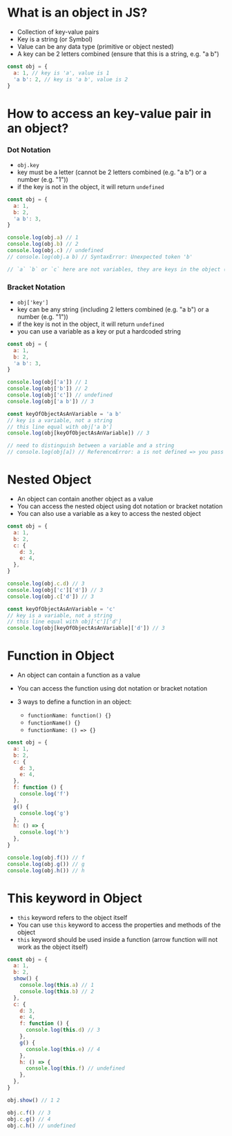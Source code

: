 # What is an object in JS?

- Collection of key-value pairs
- Key is a string (or Symbol)
- Value can be any data type (primitive or object nested)
- A key can be 2 letters combined (ensure that this is a string, e.g. "a b")

```javascript
const obj = {
  a: 1, // key is 'a', value is 1
  'a b': 2, // key is 'a b', value is 2
}
```

# How to access an key-value pair in an object?

### Dot Notation

- `obj.key`
- key must be a letter (cannot be 2 letters combined (e.g. "a b") or a number (e.g. "1"))
- if the key is not in the object, it will return `undefined`

```javascript
const obj = {
  a: 1,
  b: 2,
  'a b': 3,
}

console.log(obj.a) // 1
console.log(obj.b) // 2
console.log(obj.c) // undefined
// console.log(obj.a b) // SyntaxError: Unexpected token 'b'

// `a` `b` or `c` here are not variables, they are keys in the object (just a string)
```

### Bracket Notation

- `obj['key']`
- key can be any string (including 2 letters combined (e.g. "a b") or a number (e.g. "1"))
- if the key is not in the object, it will return `undefined`
- you can use a variable as a key or put a hardcoded string

```javascript
const obj = {
  a: 1,
  b: 2,
  'a b': 3,
}

console.log(obj['a']) // 1
console.log(obj['b']) // 2
console.log(obj['c']) // undefined
console.log(obj['a b']) // 3

const keyOfObjectAsAnVariable = 'a b'
// key is a variable, not a string
// this line equal with obj['a b']
console.log(obj[keyOfObjectAsAnVariable]) // 3

// need to distinguish between a variable and a string
// console.log(obj[a]) // ReferenceError: a is not defined => you pass an variable `a` which is not defined
```

# Nested Object

- An object can contain another object as a value
- You can access the nested object using dot notation or bracket notation
- You can also use a variable as a key to access the nested object

```javascript
const obj = {
  a: 1,
  b: 2,
  c: {
    d: 3,
    e: 4,
  },
}

console.log(obj.c.d) // 3
console.log(obj['c']['d']) // 3
console.log(obj.c['d']) // 3

const keyOfObjectAsAnVariable = 'c'
// key is a variable, not a string
// this line equal with obj['c']['d']
console.log(obj[keyOfObjectAsAnVariable]['d']) // 3
```

# Function in Object

- An object can contain a function as a value
- You can access the function using dot notation or bracket notation

- 3 ways to define a function in an object:
  - `functionName: function() {}`
  - `functionName() {}`
  - `functionName: () => {}`

```javascript
const obj = {
  a: 1,
  b: 2,
  c: {
    d: 3,
    e: 4,
  },
  f: function () {
    console.log('f')
  },
  g() {
    console.log('g')
  },
  h: () => {
    console.log('h')
  },
}

console.log(obj.f()) // f
console.log(obj.g()) // g
console.log(obj.h()) // h
```

# This keyword in Object

- `this` keyword refers to the object itself
- You can use `this` keyword to access the properties and methods of the object
- `this` keyword should be used inside a function (arrow function will not work as the object itself)

```javascript
const obj = {
  a: 1,
  b: 2,
  show() {
    console.log(this.a) // 1
    console.log(this.b) // 2
  },
  c: {
    d: 3,
    e: 4,
    f: function () {
      console.log(this.d) // 3
    },
    g() {
      console.log(this.e) // 4
    },
    h: () => {
      console.log(this.f) // undefined
    },
  },
}

obj.show() // 1 2

obj.c.f() // 3
obj.c.g() // 4
obj.c.h() // undefined
```
